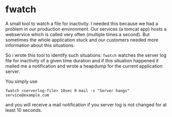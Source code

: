 # fwatch

A small tool to watch a file for inactivity. I needed this  because we had 
a problem in our production environment. Our services (a tomcat app) hosts
a webservice which is called very often (multiple times a second). But 
sometimes the whole application stuck and our customers needed more information
about this situations.

So i wrote this tool to identify such situations: `fwatch` watches the
server log file for inactivity of a given time duration and if this situation
happened it mailed me a notification and wrote a heapdump for the current
application server.

You simply use 

```
fwatch <serverlog-file> 10sec 0 mail -s "Server hangs" service@example.com
```

and you will receive a mail notification if you server log is not changed for
at least 10 seconds.